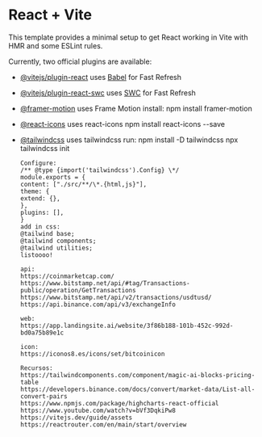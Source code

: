 # React + Vite

This template provides a minimal setup to get React working in Vite with HMR and some ESLint rules.

Currently, two official plugins are available:

-   [@vitejs/plugin-react](https://github.com/vitejs/vite-plugin-react/blob/main/packages/plugin-react/README.md) uses [Babel](https://babeljs.io/) for Fast Refresh
-   [@vitejs/plugin-react-swc](https://github.com/vitejs/vite-plugin-react-swc) uses [SWC](https://swc.rs/) for Fast Refresh
-   [@framer-motion](https://www.framer.com/motion/) uses Frame Motion
    install: npm install framer-motion
-   [@react-icons](https://www.npmjs.com/package/react-icons) uses react-icons
    npm install react-icons --save
-   [@tailwindcss](https://tailwindcss.com/) uses tailwindcss
    run:
    npm install -D tailwindcss
    npx tailwindcss init

        Configure:
        /** @type {import('tailwindcss').Config} \*/
        module.exports = {
        content: ["./src/**/\*.{html,js}"],
        theme: {
        extend: {},
        },
        plugins: [],
        }
        add in css:
        @tailwind base;
        @tailwind components;
        @tailwind utilities;
        listoooo!

        api:
        https://coinmarketcap.com/
        https://www.bitstamp.net/api/#tag/Transactions-public/operation/GetTransactions
        https://www.bitstamp.net/api/v2/transactions/usdtusd/
        https://api.binance.com/api/v3/exchangeInfo

        web:
        https://app.landingsite.ai/website/3f86b188-101b-452c-992d-bd0a75b89e1c

        icon:
        https://iconos8.es/icons/set/bitcoinicon

        Recursos:
        https://tailwindcomponents.com/component/magic-ai-blocks-pricing-table
        https://developers.binance.com/docs/convert/market-data/List-all-convert-pairs
        https://www.npmjs.com/package/highcharts-react-official
        https://www.youtube.com/watch?v=bVf3DqkiPw8
        https://vitejs.dev/guide/assets
        https://reactrouter.com/en/main/start/overview
